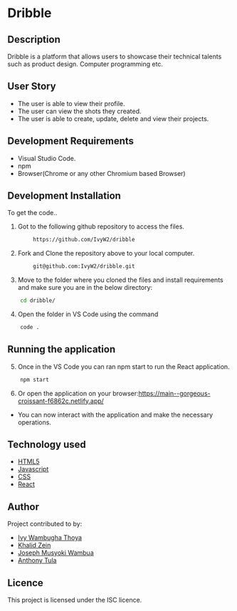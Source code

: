 # Dribble
## Description
Dribble is a platform that allows users to showcase their technical talents such as product design. Computer programming etc. 

## User Story
- The user is able to view their profile.
- The user can view the shots they created.
- The user is able to create, update, delete and view their projects.

## Development Requirements
- Visual Studio Code.
- npm
- Browser(Chrome or any other Chromium based Browser)

## Development Installation
To get the code..

1. Got to the following github repository to access the files.
```bash
        https://github.com/IvyW2/dribble
```

2. Fork and Clone the repository above to your local computer.
```bash
        git@github.com:IvyW2/dribble.git
```
3. Move to the folder where you cloned the files and install requirements and make sure you are in the below directory:
```bash
    cd dribble/
```
4. Open the folder in VS Code using the command
```bash
    code .
```
## Running the application
5. Once in the VS Code you can ran npm start to run the React application.
```bash
    npm start
```
6. Or open the application on your browser:https://main--gorgeous-croissant-f6862c.netlify.app/
- You can now interact with the application and make the necessary operations.

## Technology used
- [HTML5](https://www.python.org/)
- [Javascript](https://www.heroku.com/)
- [CSS](https://www.heroku.com/)
- [React](https://reactjs.org/)

## Author
Project contributed to by:
- [Ivy Wambugha Thoya](https://github.com/IvyW2/)
- [Khalid Zein](https://github.com/khalid-zein)
- [Joseph Musyoki Wambua](https://github.com/Musyoki-Wambua)                       
- [Anthony Tula](https://github.com/tony555t)                       
## Licence
This project is licensed under the ISC licence.